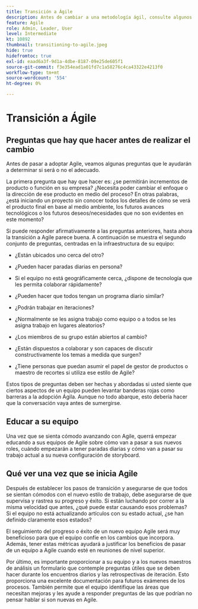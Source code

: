 ```yaml
---
title: Transición a Ágile
description: Antes de cambiar a una metodología ágil, consulte algunos consejos y preguntas que debe hacer.
feature: Agile
role: Admin, Leader, User
level: Intermediate
kt: 10892
thumbnail: transitioning-to-agile.jpeg
hide: true
hidefromtoc: true
exl-id: eaad6a3f-9d1a-4dbe-8187-09e25de605f1
source-git-commit: f3e354ead1a01fd7c1a58276c4ca43322e4213f0
workflow-type: tm+mt
source-wordcount: '554'
ht-degree: 0%

---
```


# Transición a Ágile

## Preguntas que hay que hacer antes de realizar el cambio

Antes de pasar a adoptar Agile, veamos algunas preguntas que le ayudarán a determinar si será o no el adecuado.

La primera pregunta que hay que hacer es: ¿se permitirán incrementos de producto o función en su empresa? ¿Necesita poder cambiar el enfoque o la dirección de ese producto en medio del proceso? En otras palabras, ¿está iniciando un proyecto sin conocer todos los detalles de cómo se verá el producto final en base al medio ambiente, los futuros avances tecnológicos o los futuros deseos/necesidades que no son evidentes en este momento?

Si puede responder afirmativamente a las preguntas anteriores, hasta ahora la transición a Agile parece buena. A continuación se muestra el segundo conjunto de preguntas, centradas en la infraestructura de su equipo:

* ¿Están ubicados uno cerca del otro?

* ¿Pueden hacer paradas diarias en persona?

* Si el equipo no está geográficamente cerca, ¿dispone de tecnología que les permita colaborar rápidamente?

* ¿Pueden hacer que todos tengan un programa diario similar?

* ¿Podrán trabajar en iteraciones?

* ¿Normalmente se les asigna trabajo como equipo o a todos se les asigna trabajo en lugares aleatorios?

* ¿Los miembros de su grupo están abiertos al cambio?

* ¿Están dispuestos a colaborar y son capaces de discutir constructivamente los temas a medida que surgen?

* ¿Tiene personas que puedan asumir el papel de gestor de productos o maestro de recortes si utiliza ese estilo de Agile?


Estos tipos de preguntas deben ser hechas y abordadas si usted siente que ciertos aspectos de un equipo pueden levantar banderas rojas como barreras a la adopción Ágila. Aunque no todo abarque, esto debería hacer que la conversación vaya antes de sumergirse.


## Educar a su equipo

Una vez que se sienta cómodo avanzando con Agile, querrá empezar educando a sus equipos de Agile sobre cómo van a pasar a sus nuevos roles, cuándo empezarán a tener paradas diarias y cómo van a pasar su trabajo actual a su nueva configuración de storyboard.


## Qué ver una vez que se inicia Agile

Después de establecer los pasos de transición y asegurarse de que todos se sientan cómodos con el nuevo estilo de trabajo, debe asegurarse de que supervisa y rastrea su progreso y éxito. Si están luchando por correr a la misma velocidad que antes, ¿qué puede estar causando esos problemas? Si el equipo no está actualizando artículos con su estado actual, ¿se han definido claramente esos estados?

El seguimiento del progreso o éxito de un nuevo equipo Agile será muy beneficioso para que el equipo confíe en los cambios que incorpora. Además, tener estas métricas ayudará a justificar los beneficios de pasar de un equipo a Agile cuando esté en reuniones de nivel superior.

Por último, es importante proporcionar a su equipo y a los nuevos maestros de análisis un formulario que contemple preguntas útiles que se deben hacer durante los encuentros diarios y las retrospectivas de iteración. Esto proporciona una excelente documentación para futuros exámenes de los procesos. También permite que el equipo identifique las áreas que necesitan mejoras y les ayude a responder preguntas de las que podrían no pensar hablar si son nuevas en Agile.
